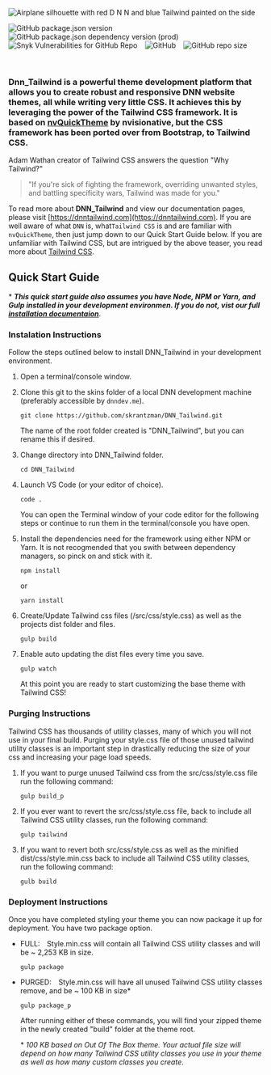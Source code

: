 ![Airplane silhouette with red D N N and blue Tailwind painted on the side](https://raw.githubusercontent.com/skrantzman/DNN_Tailwind/master/images/DNN_Tailwind.svg)

![GitHub package.json version](https://img.shields.io/github/package-json/v/skrantzman/dnn_tailwind?logo=github) &ensp;
![GitHub package.json dependency version (prod)](https://img.shields.io/github/package-json/dependency-version/skrantzman/dnn_tailwind/tailwindcss?color=38B2AC&logo=tailwind-css) &ensp;
![Snyk Vulnerabilities for GitHub Repo](https://img.shields.io/snyk/vulnerabilities/github/skrantzman/dnn_tailwind?logo=Snyk) &ensp;
![GitHub](https://img.shields.io/github/license/skrantzman/dnn_tailwind) &ensp;
![GitHub repo size](https://img.shields.io/github/repo-size/skrantzman/dnn_tailwind?logo=github)

&nbsp;

### **Dnn_Tailwind** is a powerful theme development platform that allows you to create robust and responsive DNN website themes, all while writing very little CSS. It achieves this by leveraging the power of the Tailwind CSS framework. It is based on [nvQuickTheme](https://www.nvquicktheme.com/) by nvisionative, but the CSS framework has been ported over from Bootstrap, to Tailwind CSS.

Adam Wathan creator of Tailwind CSS answers the question "Why Tailwind?"

> "If you're sick of fighting the framework, overriding unwanted styles, and battling specificity wars, Tailwind was made for you."

To read more about **DNN_Tailwind** and view our documentation pages, please visit [https://dnntailwind.com](https://dnntailwind.com). If you are well aware of what `DNN` is, what`Tailwind CSS` is and are familiar with `nvQuickTheme`, then just jump down to our Quick Start Guide below. If you are unfamiliar with Tailwind CSS, but are intrigued by the above teaser, you read more about [Tailwind CSS](http://www.tailwindcss.com).

## Quick Start Guide

\* **_This quick start guide also assumes you have Node, NPM or Yarn, and Gulp installed in your development environmen. If you do not, vist our full [installation
documentaion](https://www.dnntailwind.com/installation)_**.

### Instalation Instructions

Follow the steps outlined below to install DNN_Tailwind in your development environment.

1. Open a terminal/console window.

2. Clone this git to the skins folder of a local DNN development machine (preferably accessible by `dnndev.me`).

   ```
   git clone https://github.com/skrantzman/DNN_Tailwind.git
   ```

   The name of the root folder created is "DNN_Tailwind", but you can rename this if desired.

3. Change directory into DNN_Tailwind folder.
   ```
   cd DNN_Tailwind
   ```
4. Launch VS Code (or your editor of choice).

   ```
   code .
   ```

   You can open the Terminal window of your code editor for the following steps or continue to run them in the terminal/console you have open.

5. Install the dependencies need for the framework using either NPM or Yarn. It is not recogmended that you swith between dependency managers, so pinck on and stick with it.
   ```
   npm install
   ```
   or
   ```
   yarn install
   ```
6. Create/Update Tailwind css files (/src/css/style.css) as well as the projects dist folder and files.
   ```
   gulp build
   ```
7. Enable auto updating the dist files every time you save.

   ```
   gulp watch
   ```

   At this point you are ready to start customizing the base theme with Tailwind CSS!

### Purging Instructions

Tailwind CSS has thousands of utility classes, many of which you will not use in your final build. Purging your style.css file of those unused tailwind utility classes is an important step in drastically reducing the size of your css and increasing your page load speeds.

1. If you want to purge unused Tailwind css from the src/css/style.css file run the following command:
   ```
   gulp build_p
   ```
2. If you ever want to revert the src/css/style.css file, back to include all Tailwind CSS utility classes, run the following command:
   ```
   gulp tailwind
   ```
3. If you want to revert both src/css/style.css as well as the minified dist/css/style.min.css back to include all Tailwind CSS utility classes, run the following command:
   ```
   gulb build
   ```

### Deployment Instructions

Once you have completed styling your theme you can now package it up for deployment. You have two package option.

- FULL:&emsp;Style.min.css will contain all Tailwind CSS utility classes and will be ~ 2,253 KB in size.

  ```
  gulp package
  ```

- PURGED:&emsp;Style.min.css will have all unused Tailwind CSS utility classes remove, and be ~ 100 KB in size\*

  ```
  gulp package_p
  ```

  After running either of these commands, you will find your zipped theme in the newly created "build" folder at the theme root.

  \* _100 KB based on Out Of The Box theme. Your actual file size will depend on how many Tailwind CSS utility classes you use in your theme as well as how many custom classes you create_.
